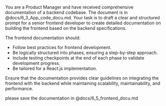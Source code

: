You are a Product Manager and have received comprehensive documentation of a backend codebase. The document is in @docs/6_3_App_code_docu.md.
Your task is to draft a clear and structured prompt for a senior frontend developer to create detailed documentation on building the frontend based on the backend specifications.  

The frontend documentation should:  
- Follow best practices for frontend development.  
- Be logically structured into phases, ensuring a step-by-step approach.  
- Include testing checkpoints at the end of each phase to validate development progress.  
- Be tailored for a React.js implementation.  

Ensure that the documentation provides clear guidelines on integrating the frontend with the backend while maintaining scalability, maintainability, and performance.

please save the documentation in @docs/6_5_frontend_docu.md